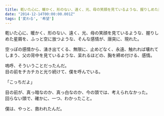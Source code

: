 ```yaml
---
title: 乾いた心に、暖かく、形のない、遠く、光、母の笑顔を見ているような、握りしめた星屑を、ふっと空に放つような、そんな感情が、唐突に、現れた。
date: "2014-12-14T00:00:00.001Z"
tags: ['変わる', '希望']
---
```


乾いた心に、暖かく、形のない、遠く、光、母の笑顔を見ているような、握りしめた星屑を、ふっと空に放つような、そんな感情が、唐突に、現れた。

空っぽの感情から、湧き出てくる、無限に、止めどなく、永遠、触れれば壊れてしまう、父の背中を見ているような、呆れるほどの、胸を締め付ける、感情。

嗚呼、そういうことだったんだ。  
目の前をチカチカと光り続けて、僕を呼んでいる。

「こっちだよ」

目の前が、真っ暗なのか、真っ白なのか、今の頭では、考えられなかった。  
回らない頭で、確かに、一つ、わかったこと。

僕は、やっと、救われたんだ。
